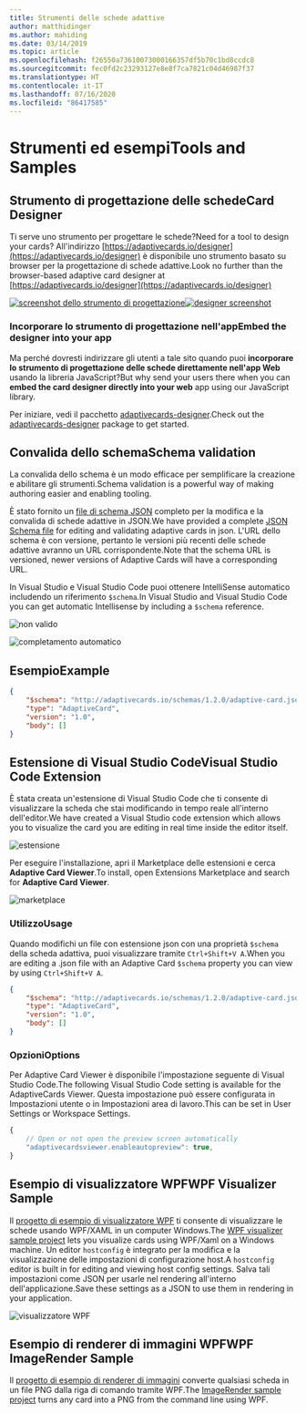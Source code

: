```yaml
---
title: Strumenti delle schede adattive
author: matthidinger
ms.author: mahiding
ms.date: 03/14/2019
ms.topic: article
ms.openlocfilehash: f26550a73610073000166357df5b70c1bd8ccdc8
ms.sourcegitcommit: fec0fd2c23293127e8e8f7ca7821c04d46987f37
ms.translationtype: HT
ms.contentlocale: it-IT
ms.lasthandoff: 07/16/2020
ms.locfileid: "86417585"
---
```

# <a name="tools-and-samples"></a><span data-ttu-id="b77b0-102">Strumenti ed esempi</span><span class="sxs-lookup"><span data-stu-id="b77b0-102">Tools and Samples</span></span>

## <a name="card-designer"></a><span data-ttu-id="b77b0-103">Strumento di progettazione delle schede</span><span class="sxs-lookup"><span data-stu-id="b77b0-103">Card Designer</span></span> 

<span data-ttu-id="b77b0-104">Ti serve uno strumento per progettare le schede?</span><span class="sxs-lookup"><span data-stu-id="b77b0-104">Need for a tool to design your cards?</span></span> <span data-ttu-id="b77b0-105">All'indirizzo [https://adaptivecards.io/designer](https://adaptivecards.io/designer) è disponibile uno strumento basato su browser per la progettazione di schede adattive.</span><span class="sxs-lookup"><span data-stu-id="b77b0-105">Look no further than the browser-based adaptive card designer at [https://adaptivecards.io/designer](https://adaptivecards.io/designer)</span></span>

<span data-ttu-id="b77b0-106">[![screenshot dello strumento di progettazione](media/tools/designer.jpg)](https://adaptivecards.io/designer)</span><span class="sxs-lookup"><span data-stu-id="b77b0-106">[![designer screenshot](media/tools/designer.jpg)](https://adaptivecards.io/designer)</span></span>

### <a name="embed-the-designer-into-your-app"></a><span data-ttu-id="b77b0-107">Incorporare lo strumento di progettazione nell'app</span><span class="sxs-lookup"><span data-stu-id="b77b0-107">Embed the designer into your app</span></span>

<span data-ttu-id="b77b0-108">Ma perché dovresti indirizzare gli utenti a tale sito quando puoi **incorporare lo strumento di progettazione delle schede direttamente nell'app Web** usando la libreria JavaScript?</span><span class="sxs-lookup"><span data-stu-id="b77b0-108">But why send your users there when you can **embed the card designer directly into your web** app using our JavaScript library.</span></span> 

<span data-ttu-id="b77b0-109">Per iniziare, vedi il pacchetto [adaptivecards-designer](https://npmjs.com/adaptivecards-designer).</span><span class="sxs-lookup"><span data-stu-id="b77b0-109">Check out the [adaptivecards-designer](https://npmjs.com/adaptivecards-designer) package to get started.</span></span>

## <a name="schema-validation"></a><span data-ttu-id="b77b0-110">Convalida dello schema</span><span class="sxs-lookup"><span data-stu-id="b77b0-110">Schema validation</span></span>

<span data-ttu-id="b77b0-111">La convalida dello schema è un modo efficace per semplificare la creazione e abilitare gli strumenti.</span><span class="sxs-lookup"><span data-stu-id="b77b0-111">Schema validation is a powerful way of making authoring easier and enabling tooling.</span></span>

<span data-ttu-id="b77b0-112">È stato fornito un [file di schema JSON](https://adaptivecards.io/schemas/1.2.0/adaptive-card.json) completo per la modifica e la convalida di schede adattive in JSON.</span><span class="sxs-lookup"><span data-stu-id="b77b0-112">We have provided a complete [JSON Schema file](https://adaptivecards.io/schemas/1.2.0/adaptive-card.json) for editing and validating adaptive cards in json.</span></span> <span data-ttu-id="b77b0-113">L'URL dello schema è con versione, pertanto le versioni più recenti delle schede adattive avranno un URL corrispondente.</span><span class="sxs-lookup"><span data-stu-id="b77b0-113">Note that the schema URL is versioned, newer versions of Adaptive Cards will have a corresponding URL.</span></span>

<span data-ttu-id="b77b0-114">In Visual Studio e Visual Studio Code puoi ottenere IntelliSense automatico includendo un riferimento `$schema`.</span><span class="sxs-lookup"><span data-stu-id="b77b0-114">In Visual Studio and Visual Studio Code you can get automatic Intellisense by including a `$schema` reference.</span></span>

![non valido](media/tools/invalidjson1.png)

![completamento automatico](media/tools/autocomplete.png)

## <a name="example"></a><span data-ttu-id="b77b0-117">Esempio</span><span class="sxs-lookup"><span data-stu-id="b77b0-117">Example</span></span>

```json
{
    "$schema": "http://adaptivecards.io/schemas/1.2.0/adaptive-card.json",
    "type": "AdaptiveCard",
    "version": "1.0",
    "body": []
}
```

## <a name="visual-studio-code-extension"></a><span data-ttu-id="b77b0-118">Estensione di Visual Studio Code</span><span class="sxs-lookup"><span data-stu-id="b77b0-118">Visual Studio Code Extension</span></span>

<span data-ttu-id="b77b0-119">È stata creata un'estensione di Visual Studio Code che ti consente di visualizzare la scheda che stai modificando in tempo reale all'interno dell'editor.</span><span class="sxs-lookup"><span data-stu-id="b77b0-119">We have created a Visual Studio code extension which allows you to visualize the card you are editing in real time inside the editor itself.</span></span> 

![estensione](media/tools/vscode-extension.png)

<span data-ttu-id="b77b0-121">Per eseguire l'installazione, apri il Marketplace delle estensioni e cerca **Adaptive Card Viewer**.</span><span class="sxs-lookup"><span data-stu-id="b77b0-121">To install, open Extensions Marketplace and search for **Adaptive Card Viewer**.</span></span>

![marketplace](media/tools/vscode-extension-marketplace.png)

### <a name="usage"></a><span data-ttu-id="b77b0-123">Utilizzo</span><span class="sxs-lookup"><span data-stu-id="b77b0-123">Usage</span></span>

<span data-ttu-id="b77b0-124">Quando modifichi un file con estensione json con una proprietà `$schema` della scheda adattiva, puoi visualizzare tramite `Ctrl+Shift+V A`.</span><span class="sxs-lookup"><span data-stu-id="b77b0-124">When you are editing a .json file with an Adaptive Card `$schema` property you can view by using `Ctrl+Shift+V A`.</span></span>
```json
{
    "$schema": "http://adaptivecards.io/schemas/1.2.0/adaptive-card.json",
    "type": "AdaptiveCard",
    "version": "1.0",
    "body": []
}
```

### <a name="options"></a><span data-ttu-id="b77b0-125">Opzioni</span><span class="sxs-lookup"><span data-stu-id="b77b0-125">Options</span></span>

<span data-ttu-id="b77b0-126">Per Adaptive Card Viewer è disponibile l'impostazione seguente di Visual Studio Code.</span><span class="sxs-lookup"><span data-stu-id="b77b0-126">The following Visual Studio Code setting is available for the AdaptiveCards Viewer.</span></span> <span data-ttu-id="b77b0-127">Questa impostazione può essere configurata in Impostazioni utente o in Impostazioni area di lavoro.</span><span class="sxs-lookup"><span data-stu-id="b77b0-127">This can be set in User Settings or Workspace Settings.</span></span>

```js
{
    // Open or not open the preview screen automatically
    "adaptivecardsviewer.enableautopreview": true,
}
```

## <a name="wpf-visualizer-sample"></a><span data-ttu-id="b77b0-128">Esempio di visualizzatore WPF</span><span class="sxs-lookup"><span data-stu-id="b77b0-128">WPF Visualizer Sample</span></span>

<span data-ttu-id="b77b0-129">Il [progetto di esempio di visualizzatore WPF](https://github.com/Microsoft/AdaptiveCards/tree/master/source/dotnet/Samples/WPFVisualizer) ti consente di visualizzare le schede usando WPF/XAML in un computer Windows.</span><span class="sxs-lookup"><span data-stu-id="b77b0-129">The [WPF visualizer sample project](https://github.com/Microsoft/AdaptiveCards/tree/master/source/dotnet/Samples/WPFVisualizer) lets you visualize cards using WPF/Xaml on a Windows machine.</span></span>  <span data-ttu-id="b77b0-130">Un editor `hostconfig` è integrato per la modifica e la visualizzazione delle impostazioni di configurazione host.</span><span class="sxs-lookup"><span data-stu-id="b77b0-130">A `hostconfig` editor is built in for editing and viewing host config settings.</span></span> <span data-ttu-id="b77b0-131">Salva tali impostazioni come JSON per usarle nel rendering all'interno dell'applicazione.</span><span class="sxs-lookup"><span data-stu-id="b77b0-131">Save these settings as a JSON to use them in rendering in your application.</span></span>

![visualizzatore WPF](media/tools/wpfvisualizer.png)

## <a name="wpf-imagerender-sample"></a><span data-ttu-id="b77b0-133">Esempio di renderer di immagini WPF</span><span class="sxs-lookup"><span data-stu-id="b77b0-133">WPF ImageRender Sample</span></span>

<span data-ttu-id="b77b0-134">Il [progetto di esempio di renderer di immagini](https://github.com/Microsoft/AdaptiveCards/tree/master/source/dotnet/Samples/AdaptiveCards.Sample.ImageRender) converte qualsiasi scheda in un file PNG dalla riga di comando tramite WPF.</span><span class="sxs-lookup"><span data-stu-id="b77b0-134">The [ImageRender sample project](https://github.com/Microsoft/AdaptiveCards/tree/master/source/dotnet/Samples/AdaptiveCards.Sample.ImageRender) turns any card into a PNG from the command line using WPF.</span></span> 
